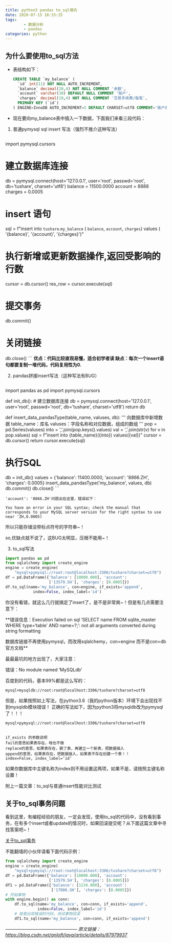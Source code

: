 ```yaml
---
title: python3 pandas to_sql填坑
date: 2020-07-15 18:33:15
tags:
        - 数据分析
        - pandas
categories: python
---
```


## 为什么要使用to_sql方法
<!-- more -->
- 表结构如下：
    ```sql
    CREATE TABLE `my_balance` (
      `id` int(11) NOT NULL AUTO_INCREMENT,
      `balance` decimal(20,4) NOT NULL COMMENT '余额',
      `account` varchar(30) DEFAULT NULL COMMENT '账户',
      `charges` decimal(10,4) NOT NULL COMMENT '交易手续费/每笔',
      PRIMARY KEY (`id`)
    ) ENGINE=InnoDB AUTO_INCREMENT=5 DEFAULT CHARSET=utf8 COMMENT='账户表'
    ```

- 现在要向my_balance表中插入一下数据，下面我们来看三段代码：

1. 普通pymysql sql insert 写法（强烈不推介这种写法）
    ```python
import pymysql.cursors
# 建立数据库连接
db = pymysql.connect(host='127.0.0.1', user='root',
                     passwd='root', db='tushare', charset='utf8')
balance = 11500.0000
account = 8888
charges = 0.0005
# insert 语句
sql = f"insert into `tushare`.`my_balance` ( `balance`, `account`, `charges`) values ( '{balance}', '{account}', '{charges}')"
# 执行新增或更新数据操作,返回受影响的行数
cursor = db.cursor()
res_row = cursor.execute(sql)
# 提交事务
db.commit()
# 关闭链接
db.close()
    ```
**优点：代码比较直观易懂，适合初学者读
缺点：每次一个insert语句都要复制一堆代码，代码复用性为0.**

2. pandas拼接insert写法（这种写法有BUG）
    ```python
import pandas as pd
import pymysql.cursors


def init_db():
    # 建立数据库连接
    db = pymysql.connect(host='127.0.0.1', user='root',
                         passwd='root', db='tushare', charset='utf8')
    return db


def insert_data_pandasType(table_name, valuses, db):
    '''
    向数据库中新增数据
    table_name：库名
    valuses：字段名称和对应数据，组成的数组
    '''
    pop = pd.Series(valuses)
    into = ','.join(pop.keys().values)
    val = ','.join(str(v) for v in pop.values)
    sql = f"insert into {table_name}({into}) values({val})"
    cursor = db.cursor()
    return cursor.execute(sql)

# 执行SQL
db = init_db()
values = {'balance': 11400.0000, 'account': '8866.ZH', 'charges': 0.0005}
insert_data_pandasType('my_balance', values, db)
db.commit()
db.close()
    ```
   
    'account': '8866.ZH'问题出在这里，错误如下：
    
    You have an error in your SQL syntax; check the manual that corresponds to your MySQL server version for the right syntax to use near 'ZH,0.0005)

所以只能存储没带标点符号的字符串~！

so,优缺点就不说了，这BUG太明显，压根不能用~！

3. to_sql写法

```python
import pandas as pd
from sqlalchemy import create_engine
engine = create_engine(
    "mysql+pymysql://root:root@localhost:3306/tushare?charset=utf8")
df = pd.DataFrame({'balance': [10000.000], 'account':
                   ['13579.SH'], 'charges': [0.0005]})
df.to_sql(name='my_balance', con=engine, if_exists='append',
            index=False, index_label='id')
```

你没有看错，就这么几行就搞定了insert了，是不是非常爽~！但是有几点需要注意下：

**错误信息：Execution failed on sql ‘SELECT name FROM sqlite_master WHERE type=‘table’ AND name=?;’: not all arguments converted during string formatting

数据库链接不再使用pymysql，而改用sqlalchemy，con=engine 而不是con=db 官方文档**

最最最坑的地方出现了，大家注意：

错误：No module named ‘MySQLdb’

百度到的代码，基本99%都是这么写的：

    mysql+mysqldb://root:root@localhost:3306/tushare?charset=utf8

但是，如果按照如上写法，在python3.6（我的python版本）环境下会出现找不到mysqldb模块错误！
正确的写法如下，因为python3将mysqldb改为pymysql了！！！

    mysql+pymysql://root:root@localhost:3306/tushare?charset=utf8
    

    if_exists 的参数说明
    fail的意思如果表存在，啥也不做
    replace的意思，如果表存在，删了表，再建立一个新表，把数据插入
    append的意思，如果表存在，把数据插入，如果表不存在创建一个表！！
    index=False, index_label=‘id’



如果你数据库中主键名称为index则不用设置这两项，如果不是，请按照主键名称设置！

附上一篇文章：to_sql与普通insert性能对比测试

## 关于to_sql事务问题
看到这里，有编程经验的朋友，一定会发现，使用to_sql的代码中，没有看到事务，在有多个insert或者update的情况时，如果回滚提交呢？从下面这篇文章中寻找答案吧~！

[关于to_sql事务](https://capelastegui.wordpress.com/2018/05/21/commit-and-rollback-with-pandas-dataframe-to_sql/)

不能翻墙的小伙伴请看下面代码示例：
```python
from sqlalchemy import create_engine
engine = create_engine(
    "mysql+pymysql://root:root@localhost:3306/tushare?charset=utf8")
df = pd.DataFrame({'balance': [10000.000], 'account':
                   ['13579.SH'], 'charges': [0.0005]})
df1 = pd.DataFrame({'balance': [1234.000], 'account':
                    ['17886.SH'], 'charges': [0.0005]})
# 开始事物
with engine.begin() as conn:
    df.to_sql(name='my_balance', con=conn, if_exists='append',
              index=False, index_label='id')
    # 故意出现错误的代码，测试事物回滚
    df1.to_sql(name='my_balance', con=conn, if_exists='append')

```

————————————————
*原文链接：https://blog.csdn.net/qnloft/java/article/details/87979937*
